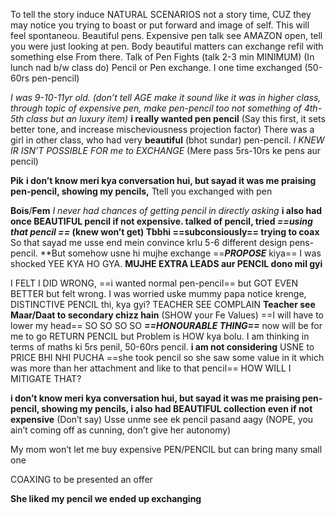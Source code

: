 To tell the story induce NATURAL SCENARIOS not a story time, CUZ they may notice you trying to boast or put forward and image of self.
This will feel spontaneou.
Beautiful pens. Expensive pen talk see AMAZON open, tell you were just looking at pen.
Body beautiful matters can exchange refil with something else
From there.
Talk of Pen Fights (talk 2-3 min MINIMUM) (In lunch nad b/w class do)
Pencil or Pen exchange.
I one time exchanged (50-60rs pen-pencil)

*I was 9-10-11yr old. (don’t tell AGE make it sound like it was in higher class, through topic of expensive pen, make pen-pencil too not something of 4th-5th class but an luxury item)*
**i really wanted pen pencil** (Say this first, it sets better tone, and increase mischeviousness projection factor)
There was a girl in other class, who had very **beautiful** (bhot sundar) pen-pencil.
*I KNEW IR ISN’T POSSIBLE FOR me to EXCHANGE* (Mere pass 5rs-10rs ke pens aur pencil)


**Pik**
**i don’t know meri kya conversation hui, but sayad it was me praising pen-pencil, showing my pencils,**
Ttell you exchanged with pen

**Bois**/**Fem**
*I never had chances of getting pencil in directly asking*
**i also had once BEAUTIFUL pencil  if not expensive. talked of pencil, tried *==using that pencil ==* 
(knew won’t get) Tbbhi ==subconsiously== trying to coax**
So that sayad me usse end mein convince krlu 5-6 different design pens-pencil.
**But somehow usne hi mujhe exchange ==***PROPOSE*** kiya==
I was shocked YEE KYA HO GYA.
**MUJHE EXTRA LEADS aur PENCIL dono mil gyi**


I FELT I DID WRONG, ==i wanted normal pen-pencil== but GOT EVEN BETTER but felt wrong.
I was worried uske mummy papa notice krenge, DISTINCTIVE PENCIL thi, kya gyi? TEACHER SEE COMPLAIN
**Teacher see Maar/Daat to secondary chizz hain** (SHOW your Fe Values)
==I will have to lower my head==
SO SO SO SO
***==HONOURABLE THING==*** now will be for me to go
RETURN PENCIL 
but Problem is HOW kya bolu.
I am thinking in terms of maths ki 5rs penil, 50-60rs pencil. 
**i am not considering**
USNE to PRICE BHI NHI PUCHA
==she took pencil so she saw some value in it which was more than her attachment and like to that pencil==
HOW WILL I MITIGATE THAT?







**i don’t know meri kya conversation hui, but sayad it was me praising pen-pencil, showing my pencils, i also had BEAUTIFUL collection even if not expensive**
(Don’t say) Usse unme see ek pencil pasand aagy (NOPE, you ain’t coming off as cunning, don’t give her autonomy)


My mom won’t let me buy expensive PEN/PENCIL but can bring many small one

COAXING to be presented an offer

**She liked my pencil we ended up exchanging**

